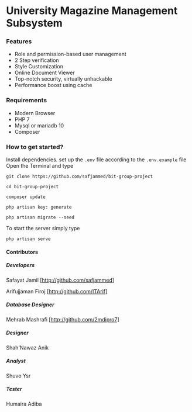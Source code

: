 # University Magazine Management Subsystem
### Features
- Role and permission-based user management
- 2 Step verification
- Style Customization
- Online Document Viewer
- Top-notch security, virtually unhackable
- Performance boost using cache


### Requirements
- Modern Browser
- PHP 7
- Mysql or mariadb 10
- Composer


### How to get started?
Install dependencies. set up the `.env` file according to the `.env.example` file Open the Terminal and type
```
git clone https://github.com/safjammed/bit-group-project

cd bit-group-project

composer update

php artisan key: generate

php artisan migrate --seed

```

To start the server simply type
```
php artisan serve
```


#### Contributors
##### **Developers**

Safayat Jamil [http://github.com/safjammed]

Arifujjaman Firoj [http://github.com/ITArif]
 
 
 
##### **Database Designer**

Mehrab Mashrafi [http://github.com/2mdipro7]

  
  
##### **Designer**

Shah'Nawaz Anik

##### **Analyst**

Shuvo Ysr

##### **Tester**

Humaira Adiba
